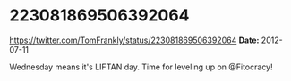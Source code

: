 # 223081869506392064
https://twitter.com/TomFrankly/status/223081869506392064
**Date:** 2012-07-11

Wednesday means it's LIFTAN day. Time for leveling up on @Fitocracy!
